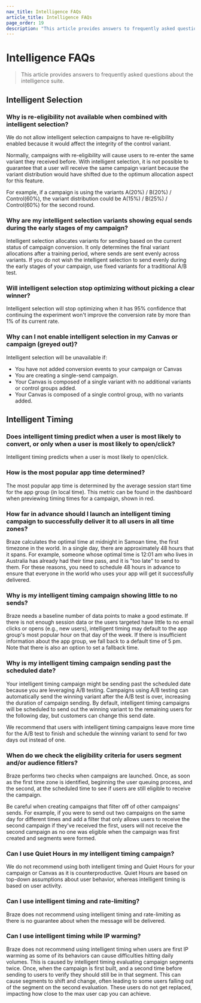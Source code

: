 ```yaml
---
nav_title: Intelligence FAQs
article_title: Intelligence FAQs
page_order: 19
description: "This article provides answers to frequently asked questions about intelligent channel, intelligent selection, and intelligent timing."
---
```


# Intelligence FAQs

> This article provides answers to frequently asked questions about the intelligence suite.

## Intelligent Selection

### Why is re-eligibility not available when combined with intelligent selection?

We do not allow intelligent selection campaigns to have re-eligibility enabled because it would affect the integrity of the control variant.

Normally, campaigns with re-eligibility will cause users to re-enter the same variant they received before. With intelligent selection, it is not possible to guarantee that a user will receive the same campaign variant because the variant distribution would have shifted due to the optimum allocation aspect for this feature. 

For example, if a campaign is using the variants A(20%) / B(20%) / Control(60%), the variant distribution could be A(15%) / B(25%) / Control(60%) for the second round.

### Why are my intelligent selection variants showing equal sends during the early stages of my campaign?

Intelligent selection allocates variants for sending based on the current status of campaign conversion. It only determines the final variant allocations after a training period, where sends are sent evenly across variants. If you do not wish the intelligent selection to send evenly during the early stages of your campaign, use fixed variants for a traditional A/B test. 

### Will intelligent selection stop optimizing without picking a clear winner? 

Intelligent selection will stop optimizing when it has 95% confidence that continuing the experiment won't improve the conversion rate by more than 1% of its current rate.

### Why can I not enable intelligent selection in my Canvas or campaign (greyed out)?

Intelligent selection will be unavailable if:
- You have not added conversion events to your campaign or Canvas
- You are creating a single-send campaign.
- Your Canvas is composed of a single variant with no additional variants or control groups added.
- Your Canvas is composed of a single control group, with no variants added.

## Intelligent Timing

### Does intelligent timing predict when a user is most likely to convert, or only when a user is most likely to open/click?

Intelligent timing predicts when a user is most likely to open/click. 

### How is the most popular app time determined?

The most popular app time is determined by the average session start time for the app group (in local time). This metric can be found in the dashboard when previewing timing times for a campaign, shown in red. 

### How far in advance should I launch an intelligent timing campaign to successfully deliver it to all users in all time zones?

Braze calculates the optimal time at midnight in Samoan time, the first timezone in the world. In a single day, there are approximately 48 hours that it spans. For example, someone whose optimal time is 12:01 am who lives in Australia has already had their time pass, and it is "too late" to send to them. For these reasons, you need to schedule 48 hours in advance to ensure that everyone in the world who uses your app will get it successfully delivered. 

### Why is my intelligent timing campaign showing little to no sends?

Braze needs a baseline number of data points to make a good estimate. If there is not enough session data or the users targeted have little to no email clicks or opens (e.g., new users), intelligent timing may default to the app group's most popular hour on that day of the week. If there is insufficient information about the app group, we fall back to a default time of 5 pm. Note that there is also an option to set a fallback time. 

### Why is my intelligent timing campaign sending past the scheduled date? 

Your intelligent timing campaign might be sending past the scheduled date because you are leveraging A/B testing. Campaigns using A/B testing can automatically send the winning variant after the A/B test is over, increasing the duration of campaign sending. By default, intelligent timing campaigns will be scheduled to send out the winning variant to the remaining users for the following day, but customers can change this send date. 

We recommend that users with intelligent timing campaigns leave more time for the A/B test to finish and schedule the winning variant to send for two days out instead of one. 

### When do we check the eligibility criteria for users segment and/or audience fitlers?

Braze performs two checks when campaigns are launched. Once, as soon as the first time zone is identified, beginning the user queuing process, and the second, at the scheduled time to see if users are still eligible to receive the campaign. 

Be careful when creating campaigns that filter off of other campaigns' sends. For example, if you were to send out two campaigns on the same day for different times and add a filter that only allows users to receive the second campaign if they've received the first, users will not receive the second campaign as no one was eligible when the campaign was first created and segments were formed.

### Can I use Quiet Hours in my intelligent timing campaign?

We do not recommend using both intelligent timing and Quiet Hours for your campaign or Canvas as it is counterproductive. Quiet Hours are based on top-down assumptions about user behavior, whereas intelligent timing is based on user activity.

### Can I use intelligent timing and rate-limiting?

Braze does not recommend using intelligent timing and rate-limiting as there is no guarantee about when the message will be delivered. 

### Can I use intelligent timing while IP warming?

Braze does not recommend using intelligent timing when users are first IP warming as some of its behaviors can cause difficulties hitting daily volumes. This is caused by intelligent timing evaluating campaign segments twice. Once, when the campaign is first built, and a second time before sending to users to verify they should still be in that segment. This can cause segments to shift and change, often leading to some users falling out of the segment on the second evaluation. These users do not get replaced, impacting how close to the max user cap you can achieve. 
